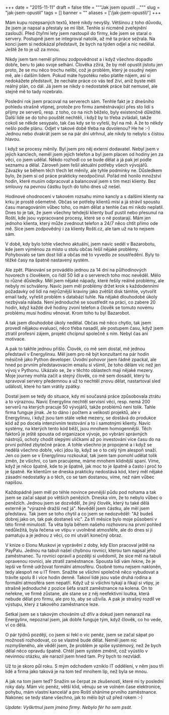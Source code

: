 
+++
date = "2015-11-11"
draft = false
title = """Jak jsem opustil ..."""
slug = "jak-jsem-opustil"
tags = []
banner = ""
aliases = ['/jak-jsem-opustil/']
+++

Mám kupu rozepsaných textů, které nikdy nevyšly. Většinou z toho důvodu, že jsem je napsal a přestaly se mi líbit. Tenhle si nicméně zveřejnění zaslouží. Před čtyřmi lety jsem nastoupil do firmy, kde jsem se staral o servery. Postupně jsem se integroval natolik, až mě ta práce sežrala. Na konci jsem si nedokázal představit, že bych na týden odjel a nic nedělal. Ještě že to je už za mnou.

Nikdy jsem tam neměl přímou zodpovědnost a i když všechno dopadlo dobře, beru to jako svoje selhání. Člověka zžírá, že by měl opustit jistotu jen proto, že se mu něco trochu nelíbí, což je problém, který je osudný nejen mě, ale i dalším lidem. Pokud máte hypotéku nebo platíte nájem, asi si nedokážete představit, že necháte práce co vás teď živí, aniž byste měli reálný plán, co dál. Já jsem se nikdy o nedostatek práce bát nemusel, ale stejně mě to tady rozebralo.

Poslední rok jsem pracoval na serverech sám. Tenhle fakt je z dnešního pohledu strašně vtipnej, protože pro firmu zaměstnávající přes sto lidí s příjmy ze serverů, resp. z toho, co na nich běželo, byly existenčně důležité. Další lidé se do toho pouštět nechtěli, i když by to třeba zvládali, takže cokoli se někde sesypalo, tak čas kdy se to vyřeší, byl na mě. A že to někdy nešlo podle plánu. Odjet v takové době třeba na dovolenou? He he :-) Jednou nebo dvakrát jsem se na pár dní utrhnul, ale nikdy to nebylo s čistou hlavou.

I když se procesy měnily. Byl jsem pro něj externí dodavatel. Nebyl jsem v jejich kanclech, neměl jsem jejich telefon a byl jsem placen od hodiny jen za věci, co jsem udělal. Někdo rozhodl co se bude dělat a já pak jel podle seznamu a dělal. Zároveň jsem řešil aktuální potřeby všech vývojářů. Závazky se během těch třech let měnily, ale tyhle podmínky ne. Důsledkem bylo, že jsem si od práce prakticky neodpočinul. Pořád mě honilo množství hodin, které musím odpracovat a balancoval jsem s tím mezi klienty. Bez smlouvy na pevnou částku bych do toho dnes už nešel.

Hodinové ohodnocení v takovém rozsahu mimo kancly a s dalšími klienty na krku je prostě ošemetné. Občas se potřeby klientů mísí a já strávil spoustu času managováním vůbec toho, co mám dělat a tenhle čas mi nikdo neplatil. Dnes to je tak, že jsem všechny tehdejší klienty buď pustil nebo přesunul na Roští, kde jsou vypracované procesy, které se o ně postarají. Mám jen jednoho klienta, který může zvednout telefon a 24/7 něco chtít přímo ode mě. Sice jsem zodpovědný i za klienty Roští.cz, ale tam už na to nejsem sám.

V době, kdy bylo tohle všechno aktuální, jsem navíc seděl v Bazarobotu, kde jsem výměnou za místo u stolu občas řešil nějaké problémy. Pohybovalo se tam dost lidí a občas mě to vyvedlo ze soustředění. Byly to těžké časy na špatně nastavený systém.

Ale zpět. Plánování se provádělo jednou za 14 dní na půlhodinových hovorech s člověkem, co řídil 50 lidí a o serverech toho moc nevěděl. Mělo to různé důsledky. Měl jsem nějaké nápady, které řešily reálné problémy, ale nebyly mi schváleny. Navíc jsem měl problémy držet krok s každodenními požadavky od lidí na nejrůznější kraviny jako zvětšit disk támhle, vytvořit email tady, vyřešit problém s databází tuhle. Na nějaké dlouhodobé úkoly nezbývala nálada. Není jednoduché se soustředit na práci, co zabere 20 hodin, když každé dvě hodiny zvoní telefon a člověk se tomuto novému problému musí hodinu věnovat. Krom toho tu byl Bazarobot.

A tak jsem dlouhodobé úkoly nedělal. Občas mě něco chytlo, tak jsem provedl nějakou evaluaci, něco třeba nasadil, ale postupem času, když jsem ztratil profesní zájem, projekt chcípnul společně s ním. Nebyl čas ani motivace.

A pak to takhle jednou přišlo. Člověk, co mě sem dostal, mě jednou představil v Energylinxu. Měl jsem pro ně být konzultant na pár hodin měsíčně jako Python developer. Úvodní pohovor jsem řádně zpackal, ale hned po prvním představovacím emailu si všimli, že toho dělám víc než jen vývoj v Pythonu. Ukázalo se, že v těchto oblastech mají nějaké mezery. Moje journey mohla začít a stejný člověk, co mě sem dosadil, který tu spravoval servery předemnou a už to nechtěl znovu dělat, nastartoval sled událostí, které ho tam vrátily zpátky.

Dostal jsem se tedy do situace, kdy mi současná práce způsobovala ztrátu a to výraznou. Navíc Energylinx nechtěl servisní věci, resp. nemá 200 serverů na kterých pracuje 50 vývojářů, takže problémů není tolik. Tahle firma funguje jinak. Je to dáno i počtem a velikostí projektů, ale v Energylinxu, i když jsou tam stále velké mezery, se dostává do produkce kód až po docela intenzivním testování a to i samotnými klienty. Navíc systémy, na kterých tento kód běží, jsou mnohem homogennější. Těch faktorů je ještě spousta od organizace vývoje, po vybrání správných nástrojů, ochoty chodit slepými uličkami až po investování více času do na první pohled zbytečné práce. A tohle všechno je propojené a i když se nedělá všechno dobře, věci jdou líp, když se o to celý tým alespoň snaží. Jen co jsem se v Energylinxu rozkoukal, tak jsem tam pomohl udělat tolik změn, že všichni, co tam pracujeme, máme mnohem klidnější spaní. Víme, když je něco špatně, kde to je špatně, jak moc to je špatně a často i proč to je špatně. Ke klientům se dneska prakticky nedostává kód, který měl nějaké zásadní nedostatky a o těch, co se tam dostanou, víme, než nám vůbec napíšou.

Každopádně jsem měl po téhle novince pevnější půdu pod nohama a tak jsem se začal sápat po větších penězích. Dneska vím, že to nebylo vůbec o penězích. Jednou jsem se dozvěděl, že jiný člověk, který tu také dělá externě je "výrazně dražší než já". Nevěděl jsem částku, ale měl jsem představu. Tak jsem se toho chytil a co jsem se nedozvěděl: "Až budeš dobrej jako on, tak pak dostaneš víc". Za tři měsíce bylo moje působení v této firmě minulostí. Ta věta byla během našeho rozhovoru na první pohled nedůležitá, byla řečena ve vtipu v uvolněné atmosféře, ale do dnes si ji pamatuju a je jednou z věcí, co mi utváří konečný obraz.

V knize o Elonu Muskovi je vyprávění z doby, kdy Elon pracoval ještě na PayPalu. Jednou na tabuli našel chybnou rovnici, kterou tam napsal jeho zaměstnanec. Tu rovnici opravil a později si uvědomil, že sice měl na tabuli opravenou rovnici, ale ztratil zaměstnance. Spousta lidí vám řekne, že je lepší ve firmě udržovat formální atmosféru. Osobně tomu nejsem nakloněn, tedy alespoň ne u IT firem. Snažíte se všichni společně něco vybudovat a trávíte spolu 8 i více hodin denně. Takoví lidé jsou vaše druhá rodina a formální atmosféra sem nepatří. Když už si všichni tykají a říkají si vtipy, je strašně jednoduché z pozice šéfa srazit zaměstnance na kolena. On to neřekne, ve firmě zůstane, ale stane se z něj neefektivní loutka, která nebude dělat pro firmu, ale pro to, aby se uživila. A pak je strašný rozdíl ve výstupu, který z takového zaměstnance leze.

Setkal jsem se s takovým chováním už dřív a dokud jsem nenarazil na Energylinx, nepoznal jsem, jak dobře funguje tým, když člověk, co ho vede, ví co dělá.

O pár týdnů později, co jsem si řekl o víc peněz, jsem se začal sápat po možnosti rozhodovat, co se vlastně bude dělat. Neměl jsem nic rozmyšleného, ale věděl jsem, že problém je spíše systémový, než že bych dělal něco opravdu špatně. Chtěl jsem systém změnit, což vyústilo v nevinnou otázku, ale narazil jsem hned tam. Prý bych to nezvládl.

Už to je skoro půl roku. S mým odchodem vzniklo IT oddělení, v něm jsou tři lidé a firma jako taková je na tom teď mnohem líp, než byla se mnou.

A jak na tom jsem teď? Snažím se čerpat ze zkušeností, které mi ty poslední roky daly. Mám víc peněz, větší klid, věnuju se ve volném čase elektronice, pohybu, mám vlastní kancelář a pro Roští sháníme prvního zaměstnance. Nakonec se tedy stane všechno, jak to mělo být už před rokem :-)

*Update: Vyškrtnul jsem jméno firmy. Nebylo fér ho sem psát.*

